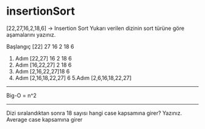 # insertionSort
[22,27,16,2,18,6] -> Insertion Sort
Yukarı verilen dizinin sort türüne göre aşamalarını yazınız.

Başlangıç
[22] 27 16 2 18 6
1. Adım
[22,27] 16 2 18 6
2. Adım
[16,22,27] 2 18 6
3. Adım
[2,16,22,27]18 6
4. Adım
[2,16,18,22,27] 6
5.Adım
[2,6,16,18,22,27] 
------------------------------------

Big-O = n^2

------------------------------------
Dizi sıralandıktan sonra 18 sayısı hangi case kapsamına girer? Yazınız.
Average case kapsamına girer
